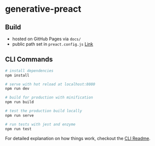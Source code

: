 # generative-preact

## Build
- hosted on GitHub Pages via `docs/`
- public path set in `preact.config.js` [Link](https://stackoverflow.com/questions/45742982/set-base-url-for-preact-cli)

## CLI Commands

```bash
# install dependencies
npm install

# serve with hot reload at localhost:8080
npm run dev

# build for production with minification
npm run build

# test the production build locally
npm run serve

# run tests with jest and enzyme
npm run test
```

For detailed explanation on how things work, checkout the [CLI Readme](https://github.com/developit/preact-cli/blob/master/README.md).
